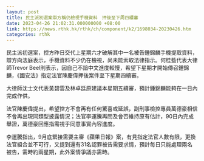 ```yaml
---
layout: post
title: 民主派初選案辯方稱仍檢視手機資料　押後至下周四續審
date: 2023-04-26 21:02:31.000000000 +08:00
link: https://news.rthk.hk/rthk/ch/component/k2/1698034-20230426.htm
categories: rthk
---
```


民主派初選案，控方昨日交代上星期六才破解其中一名被告鍾錦麟手機提取資料，辯方向法庭表示，手機資料不少仍在檢視，尚未能索取法律指示。何桂藍代表大律師Trevor Beel則表示，因自己不諳中文進度較慢，希望下星期才開始傳召鍾錦麟，《國安法》指定法官陳慶偉押後案件至下星期四續審。

大律師沈士文代表黃碧雲及林卓廷原建議本星期五續審，預計鍾錦麟能夠在一日內完成作供。

法官陳慶偉提出，希望控方不會再有任何驚喜或延誤，副刑事檢控專員萬德豪相信不會再出現同類型披露情況；法官李運騰再問及會否維持原有估計，90日內完成舉證，萬德豪回應指需視乎同意事實內容進度。

李運騰指出，9月底緊接需要主審《蘋果日報》案，有見指定法官人數有限，更換法官組合並不可行，又提到還有31名認罪被告需要求情，預計每日只能處理兩名被告，需時約兩星期，此外案情爭議亦需時。

